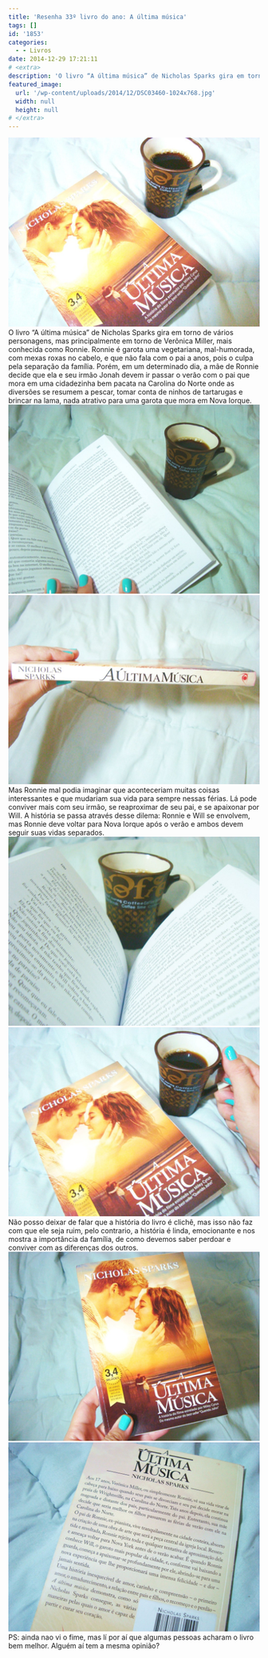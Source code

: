 ```yaml
---
title: 'Resenha 33º livro do ano: A última música'
tags: []
id: '1853'
categories:
  - - Livros
date: 2014-12-29 17:21:11
# <extra>
description: 'O livro “A última música” de Nicholas Sparks gira em torno de vários personagens, mas principalmente em torno de Verônica Miller, mais conhecida como Ronnie. Ronnie é garota uma vegetariana, mal-humorada, com mexas roxas no cabelo, e que não fala com o pai a anos, pois o culpa pela separação da família. Porém, em um determinado dia, a mãe de Ronnie decide que ela e seu irmão Jonah devem ir passar o verão com o pai que mora em uma cidadezinha bem pacata na Carolina do Norte onde as diversões se resumem a pescar, tomar conta de ninhos de tartarugas e brincar na lama, nada atrativo para uma garota que mora em Nova Iorque. Mas Ronnie mal podia imaginar que aconteceriam muitas coisas interessantes e que mudariam sua vida para sempre nessas férias. Lá pode conviver mais com seu irmão, &hellip;'
featured_image: 
  url: '/wp-content/uploads/2014/12/DSC03460-1024x768.jpg'
  width: null
  height: null
# </extra>
---
```


[![Capa do livro A Ultima música (Resenha)](/wp-content/uploads/2014/12/DSC03460-1024x768.jpg)](/wp-content/uploads/2014/12/DSC03460.jpg) O livro “A última música” de Nicholas Sparks gira em torno de vários personagens, mas principalmente em torno de Verônica Miller, mais conhecida como Ronnie. Ronnie é garota uma vegetariana, mal-humorada, com mexas roxas no cabelo, e que não fala com o pai a anos, pois o culpa pela separação da família. Porém, em um determinado dia, a mãe de Ronnie decide que ela e seu irmão Jonah devem ir passar o verão com o pai que mora em uma cidadezinha bem pacata na Carolina do Norte onde as diversões se resumem a pescar, tomar conta de ninhos de tartarugas e brincar na lama, nada atrativo para uma garota que mora em Nova Iorque. [![páginas do livro A última música (resenha)](/wp-content/uploads/2014/12/DSC03461-1024x768.jpg)](/wp-content/uploads/2014/12/DSC03461.jpg)[![lombada do livro A última música (resenha)](/wp-content/uploads/2014/12/DSC03458-1024x768.jpg)](/wp-content/uploads/2014/12/DSC03458.jpg) Mas Ronnie mal podia imaginar que aconteceriam muitas coisas interessantes e que mudariam sua vida para sempre nessas férias. Lá pode conviver mais com seu irmão, se reaproximar de seu pai, e se apaixonar por Will. A história se passa através desse dilema: Ronnie e Will se envolvem, mas Ronnie deve voltar para Nova Iorque após o verão e ambos devem seguir suas vidas separados. [![páginas do livro "A última música" ](/wp-content/uploads/2014/12/DSC03462-1024x768.jpg)](/wp-content/uploads/2014/12/DSC03462.jpg)[![capa do livro "A última música"](/wp-content/uploads/2014/12/DSC03463-1024x768.jpg)](/wp-content/uploads/2014/12/DSC03463.jpg) Não posso deixar de falar que a história do livro é clichê, mas isso não faz com que ele seja ruim, pelo contrario, a história é linda, emocionante e nos mostra a importância da família, de como devemos saber perdoar e conviver com as diferenças dos outros. [![Capa do livro "A última música"](/wp-content/uploads/2014/12/DSC03456-1024x768.jpg)](/wp-content/uploads/2014/12/DSC03456.jpg)[![Contra-capa do livro "A última música"](/wp-content/uploads/2014/12/DSC03457-1024x768.jpg)](/wp-content/uploads/2014/12/DSC03457.jpg) PS: ainda nao vi o fime, mas lí por aí que algumas pessoas acharam o livro bem melhor. Alguém aí tem a mesma opinião?
